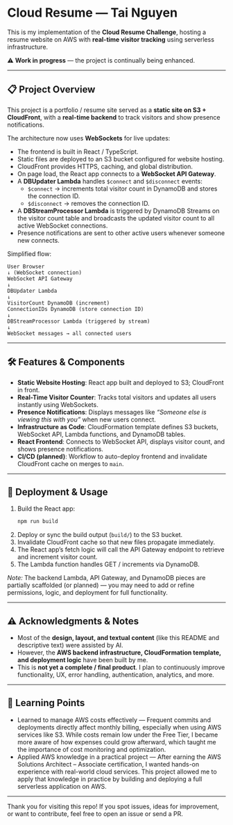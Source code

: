 # Cloud Resume — Tai Nguyen

This is my implementation of the **Cloud Resume Challenge**, hosting a resume website on AWS with **real-time visitor tracking** using serverless infrastructure.

⚠️ **Work in progress** — the project is continually being enhanced.

---

## 📋 Project Overview

This project is a portfolio / resume site served as a **static site on S3 + CloudFront**, with a **real-time backend** to track visitors and show presence notifications.  

The architecture now uses **WebSockets** for live updates:

- The frontend is built in React / TypeScript.  
- Static files are deployed to an S3 bucket configured for website hosting.  
- CloudFront provides HTTPS, caching, and global distribution.  
- On page load, the React app connects to a **WebSocket API Gateway**.  
- A **DBUpdater Lambda** handles `$connect` and `$disconnect` events:
  - `$connect` → increments total visitor count in DynamoDB and stores the connection ID.  
  - `$disconnect` → removes the connection ID.  
- A **DBStreamProcessor Lambda** is triggered by DynamoDB Streams on the visitor count table and broadcasts the updated visitor count to all active WebSocket connections.  
- Presence notifications are sent to other active users whenever someone new connects.

Simplified flow:

```
User Browser
↓ (WebSocket connection)
WebSocket API Gateway
↓
DBUpdater Lambda
↓
VisitorCount DynamoDB (increment)
ConnectionIDs DynamoDB (store connection ID)
↓
DBStreamProcessor Lambda (triggered by stream)
↓
WebSocket messages → all connected users
```

---

## 🛠️ Features & Components

- **Static Website Hosting**: React app built and deployed to S3; CloudFront in front.  
- **Real-Time Visitor Counter**: Tracks total visitors and updates all users instantly using WebSockets.  
- **Presence Notifications**: Displays messages like *“Someone else is viewing this with you”* when new users connect.  
- **Infrastructure as Code**: CloudFormation template defines S3 buckets, WebSocket API, Lambda functions, and DynamoDB tables.  
- **React Frontend**: Connects to WebSocket API, displays visitor count, and shows presence notifications.  
- **CI/CD (planned)**: Workflow to auto-deploy frontend and invalidate CloudFront cache on merges to `main`.

---

## 🚀 Deployment & Usage

1. Build the React app:  
   ```bash
   npm run build
   ```
2. Deploy or sync the build output (`build/`) to the S3 bucket.
3. Invalidate CloudFront cache so that new files propagate immediately.
4. The React app’s fetch logic will call the API Gateway endpoint to retrieve and increment visitor count.
5. The Lambda function handles GET / increments via DynamoDB.

*Note:* The backend Lambda, API Gateway, and DynamoDB pieces are partially scaffolded (or planned) — you may need to add or refine permissions, logic, and deployment for full functionality.

---

## ⚠️ Acknowledgments & Notes

- Most of the **design, layout, and textual content** (like this README and descriptive text) were assisted by AI.  
- However, the **AWS backend infrastructure, CloudFormation template, and deployment logic** have been built by me.  
- This is **not yet a complete / final product**. I plan to continuously improve functionality, UX, error handling, authentication, analytics, and more.

---

## 🧠 Learning Points

- Learned to manage AWS costs effectively — Frequent commits and deployments directly affect monthly billing, especially when using AWS services like S3. While costs remain low under the Free Tier, I became more aware of how expenses could grow afterward, which taught me the importance of cost monitoring and optimization.
- Applied AWS knowledge in a practical project — After earning the AWS Solutions Architect – Associate certification, I wanted hands-on experience with real-world cloud services. This project allowed me to apply that knowledge in practice by building and deploying a full serverless application on AWS.

---

Thank you for visiting this repo! If you spot issues, ideas for improvement, or want to contribute, feel free to open an issue or send a PR.  
